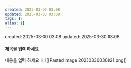 ```yaml
---
created: 2025-03-30 03:08
updated: 2025-03-30 03:08
tags: []
alias: []
---
```


created: 2025-03-30 03:08
updated: 2025-03-30 03:08

#### 제목을 입력 하세요

내용을 입력 하세요
ㅐ
![[Pasted image 20250330030821.png]]